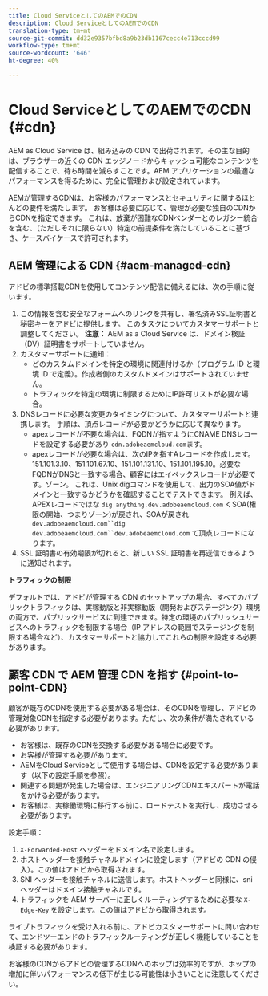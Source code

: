 ```yaml
---
title: Cloud ServiceとしてのAEMでのCDN
description: Cloud ServiceとしてのAEMでのCDN
translation-type: tm+mt
source-git-commit: dd32e9357bfbd8a9b23db1167cecc4e713cccd99
workflow-type: tm+mt
source-wordcount: '646'
ht-degree: 40%

---
```



# Cloud ServiceとしてのAEMでのCDN {#cdn}

AEM as Cloud Service は、組み込みの CDN で出荷されます。その主な目的は、ブラウザーの近くの CDN エッジノードからキャッシュ可能なコンテンツを配信することで、待ち時間を減らすことです。AEM アプリケーションの最適なパフォーマンスを得るために、完全に管理および設定されています。

AEMが管理するCDNは、お客様のパフォーマンスとセキュリティに関するほとんどの要件を満たします。 お客様は必要に応じて、管理が必要な独自のCDNからCDNを指定できます。 これは、放棄が困難なCDNベンダーとのレガシー統合を含む、（ただしそれに限らない）特定の前提条件を満たしていることに基づき、ケースバイケースで許可されます。

## AEM 管理による CDN {#aem-managed-cdn}

アドビの標準搭載CDNを使用してコンテンツ配信に備えるには、次の手順に従います。

1. この情報を含む安全なフォームへのリンクを共有し、署名済みSSL証明書と秘密キーをアドビに提供します。 このタスクについてカスタマーサポートと調整してください。
   **注意：** AEM as a Cloud Service は、ドメイン検証（DV）証明書をサポートしていません。
1. カスタマーサポートに通知：
   * どのカスタムドメインを特定の環境に関連付けるか（プログラム ID と環境 ID で定義）。作成者側のカスタムドメインはサポートされていません。
   * トラフィックを特定の環境に制限するためにIP許可リストが必要な場合。
1. DNSレコードに必要な変更のタイミングについて、カスタマーサポートと連携します。 手順は、頂点レコードが必要かどうかに応じて異なります。
   * apexレコードが不要な場合は、FQDNが指すようにCNAME DNSレコードを設定する必要があり `cdn.adobeaemcloud.com`ます。
   * apexレコードが必要な場合は、次のIPを指すAレコードを作成します。 151.101.3.10、151.101.67.10、151.101.131.10、151.101.195.10。必要なFQDNがDNSと一致する場合、顧客にはエイペックスレコードが必要です。ゾーン。 これは、Unix digコマンドを使用して、出力のSOA値がドメインと一致するかどうかを確認することでテストできます。 例えば、APEXレコードではな `dig anything.dev.adobeaemcloud.com` くSOA(権限の開始、つまりゾーン)が戻され、SOAが戻され `dev.adobeaemcloud.com``dig dev.adobeaemcloud.com``dev.adobeaemcloud.com` て頂点レコードになります。
1. SSL 証明書の有効期限が切れると、新しい SSL 証明書を再送信できるように通知されます。

**トラフィックの制限**

デフォルトでは、アドビが管理する CDN のセットアップの場合、すべてのパブリックトラフィックは、実稼動版と非実稼動版（開発およびステージング）環境の両方で、パブリックサービスに到達できます。特定の環境のパブリッシュサービスへのトラフィックを制限する場合（IP アドレスの範囲でステージングを制限する場合など）、カスタマーサポートと協力してこれらの制限を設定する必要があります。

## 顧客 CDN で AEM 管理 CDN を指す {#point-to-point-CDN}

顧客が既存のCDNを使用する必要がある場合は、そのCDNを管理し、アドビの管理対象CDNを指定する必要があります。ただし、次の条件が満たされている必要があります。

* お客様は、既存のCDNを交換する必要がある場合に必要です。
* お客様が管理する必要があります。
* AEMをCloud Serviceとして使用する場合は、CDNを設定する必要があります（以下の設定手順を参照）。
* 関連する問題が発生した場合は、エンジニアリングCDNエキスパートが電話をかける必要があります。
* お客様は、実稼働環境に移行する前に、ロードテストを実行し、成功させる必要があります。

設定手順：

1. `X-Forwarded-Host` ヘッダーをドメイン名で設定します。
1. ホストヘッダーを接触チャネルドメインに設定します（アドビの CDN の侵入）。この値はアドビから取得されます。
1. SNI ヘッダーを接触チャネルに送信します。ホストヘッダーと同様に、sni ヘッダーはドメイン接触チャネルです。
1. トラフィックを AEM サーバーに正しくルーティングするために必要な `X-Edge-Key` を設定します。この値はアドビから取得されます。

ライブトラフィックを受け入れる前に、アドビカスタマーサポートに問い合わせて、エンドツーエンドのトラフィックルーティングが正しく機能していることを検証する必要があります。

お客様のCDNからアドビの管理するCDNへのホップは効率的ですが、ホップの増加に伴いパフォーマンスの低下が生じる可能性は小さいことに注意してください。
